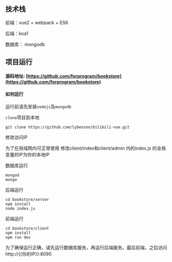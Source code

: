 ## 技术栈

前端：vue2 + webpack + ES6

后端：koa1

数据库： mongodb
## 项目运行

#### 源码地址:  [https://github.com/forprogram/bookstore](https://github.com/forprogram/bookstore) 

#### 如何运行

运行前请先安装`nodejs`及`mongodb`

`clone`项目到本地

```shell
git clone https://github.com/lybenson/bilibili-vue.git
```

修改访问IP

为了在局域网内可正常使用
修改client/index和client/admin 内的index.js 的全局变量的IP为你的本地IP

数据库运行

```shell
mongod
mongo
```

后端运行

```shell
cd bookstore/server
npm install
node index.js
```

前端运行

```shell
cd bookstore/client
npm install
npm run dev
```

为了确保运行正确，请先运行数据库服务，再运行后端服务。最后前端，之后访问 http://{{你的IP}}:8090
